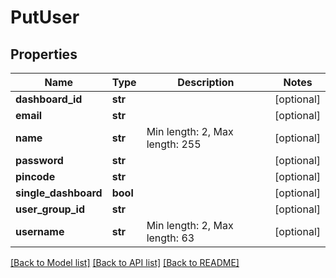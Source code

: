 # PutUser

## Properties
Name | Type | Description | Notes
------------ | ------------- | ------------- | -------------
**dashboard_id** | **str** |  | [optional] 
**email** | **str** |  | [optional] 
**name** | **str** | Min length: 2, Max length: 255 | [optional] 
**password** | **str** |  | [optional] 
**pincode** | **str** |  | [optional] 
**single_dashboard** | **bool** |  | [optional] 
**user_group_id** | **str** |  | [optional] 
**username** | **str** | Min length: 2, Max length: 63 | [optional] 

[[Back to Model list]](../README.md#documentation-for-models) [[Back to API list]](../README.md#documentation-for-api-endpoints) [[Back to README]](../README.md)


